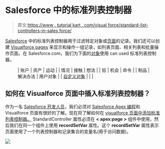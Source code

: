 # Salesforce 中的标准列表控制器

> 原文:[https://www . tutorial kart . com/visual force/standard-list-controllers-in-sales force/](https://www.tutorialkart.com/visualforce/standard-list-controllers-in-salesforce/)

[Salesforce](https://www.tutorialkart.com/salesforce/what-is-salesforce/) 中的标准列表控制器用于过滤特定对象或[页面](https://www.tutorialkart.com/salesforce/home-page-layout-in-salesforce/)的记录。我们还可以创建 [Visualforce pages](https://www.tutorialkart.com/visualforce/visualforce-used-salesforce/) 来显示和操作一组记录，如列表页面、相关列表和批量操作页面。在 Salesforce.com，我们为下面的[对象](https://www.tutorialkart.com/salesforce/how-to-create-salesforce-custom-objects/)使用 can used 标准列表控制器。

<figure class="wp-block-table">

| 账户 | 资产 | 运动 |
| 情况 | 接触 | 想法 |
| 铅 | 机会 | 命令 |
| 制品 | 解决办法 | 用户对象 |
| [自定义对象](https://www.tutorialkart.com/salesforce/how-to-create-salesforce-custom-objects/) |  |  |

</figure>

## 如何在 Visualforce 页面中插入标准列表控制器？

作为一名 [Salesforce 开发人员](https://www.tutorialkart.com/salesforce-tutorials/salesforce-developer-tutorials/)，我们必须对 [Salesforce Apex 编程](https://www.tutorialkart.com/salesforce-apex-tutorials/)和 Visualforce 页面有很好的了解。现在将了解如何在 [visualforce 页面中添加标准列表控制器。](https://www.tutorialkart.com/visualforce/how-to-create-salesforce-visualforce-page-visualforce-basics/) StandardController 属性必须在 **< apex:page >** 组件中使用，然后我们在同一个组件上使用 **recordSetVar** 属性。这个 **recordSetVar** 属性表示页面使用了一个列表控制器和记录集合的变量名(用于访问数据)。

[![](../Images/925da31b32d6bc3827932f6c8afb11bb.png)](https://www.tutorialkart.com/)